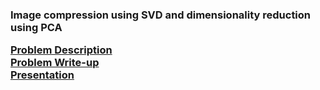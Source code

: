 <h3>Image compression using SVD and dimensionality reduction using PCA

<a href="http://www.cs.uakron.edu/~duan/class/635/projects/project2/project2.pdf" target="_blank">Problem Description <br/>
<a href="https://docs.google.com/a/zips.uakron.edu/document/d/1s3KPi7sAXxNkcwp0fEZ7fa-yf_9p4oA_cms_RPz45z4/edit" target="_blank">Problem Write-up <br/>
<a href="https://docs.google.com/a/zips.uakron.edu/presentation/d/1ht5pYtdhwtoHnk3AJGOO_OD8LWKVrBcQbgveTFQ0oCI/edit#slide=id.p" target="_blank">Presentation <br/>
